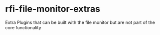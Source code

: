 # rfi-file-monitor-extras
Extra Plugins that can be built with the file monitor but are not part of the core functionality
